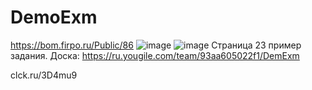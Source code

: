 # DemoExm
https://bom.firpo.ru/Public/86
![image](https://github.com/user-attachments/assets/c07cfb76-d3d0-4669-b31d-138ba11af7c5)
![image](https://github.com/user-attachments/assets/0df407b0-bcd4-457b-9c9d-92b82eabb10a)
Страница 23 пример задания.
Доска: https://ru.yougile.com/team/93aa605022f1/DemExm


clck.ru/3D4mu9
